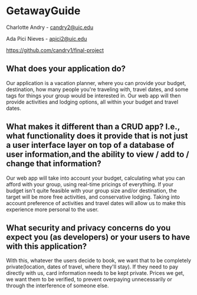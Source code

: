 # GetawayGuide

Charlotte Andry - candry2@uic.edu

Ada Pici Nieves - apici2@uic.edu

https://github.com/candry1/final-project

## What does your application do?
Our application is a vacation planner, where you can provide your budget, destination, how many people you're traveling with, travel dates, and some tags for things your group would be interested in. Our web app will then provide activities and lodging options, all within your budget and travel dates.

## What makes it different than a CRUD app? I.e., what functionality does it provide that is not just a user interface layer on top of a database of user information,and the ability to view / add to / change that information?
Our web app will take into account your budget, calculating what you can afford with your group, using real-time pricings of everything. If your budget isn't quite feasible with your group size and/or destination, the target will be more free activities, and conservative lodging. Taking into account preference of activities and travel dates will allow us to make this experience more personal to the user.

## What security and privacy concerns do you expect you (as developers) or your users to have with this application?
With this, whatever the users decide to book, we want that to be completely private(location, dates of travel, where they'll stay). If they need to pay directly with us, card information needs to be kept private. Prices we get, we want them to be verified, to prevent overpaying unnecessarily or through the interference of someone else.
